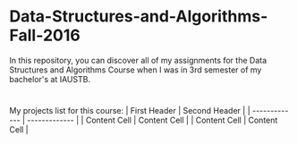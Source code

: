 # Data-Structures-and-Algorithms-Fall-2016

In this repository, you can discover all of my assignments for the Data Structures and Algorithms Course when I was in 3rd semester of my bachelor's at IAUSTB.
#
My projects list for this course:
| First Header  | Second Header |
| ------------- | ------------- |
| Content Cell  | Content Cell  |
| Content Cell  | Content Cell  |
